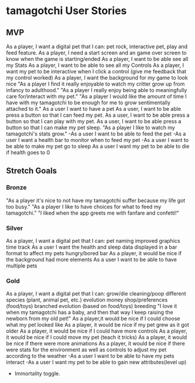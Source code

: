 # tamagotchi User Stories

## MVP

As a player, I want a digital pet that I can: pet rock, interactive pet, play and feed feature.
As a player, I need a start screen and an game over screen to know when the game is starting/ended
As a player, I want to be able see all my Stats
As a player, I want to be able to see all my Controls
As a player, I want my pet to be interactive when I click a control (give me feedback that my control worked)
As a player, I want the background for my game to look nice
"As a player I find it really enjoyable to watch my critter grow up from infancy to adulthood."
"As a player I really enjoy being able to meaningfully care for/interact with my pet."
"As a player I would like the amount of time I have with my tamagotchi to be enough for me to grow sentimentally attached to it."
As a user I want to have a pet
As a user, I want to be able press a button so that I can feed my pet.
As a user, I want to be able press a button so that I can play with my pet.
As a user, I want to be able press a button so that I can make my pet sleep. "As a player I like to watch my tamagotchi's stats grow." -As a user I want to be able to feed the pet -As a user I want a health bar to monitor when to feed my pet -As a user I want to be able to make my pet go to sleep
As a user I want my pet to be able to die if health goes to 0

## Stretch Goals

### Bronze

"As a player it's nice to not have my tamagotchi suffer because my life got too busy."
"As a player I like to have choices for what to feed my tamagotchi."
"I liked when the app greets me with fanfare and confetti!"

### Silver

As a player, I want a digital pet that I can: pet naming improved graphics time track
As a user I want the health and sleep data displayed in a bar format to affect my pets hungry/bored bar
As a player, it would be nice if the background had more elements
As a user I want to be able to have multiple pets

### Gold

As a player, I want a digital pet that I can: grow/die cleaning/poop different species (plant, animal pet, etc.) evolution money shop/preferences (food/toys) branched evolution (based on food/toys) breeding
"I love it when my tamagotchi has a baby, and then that way I keep raising the newborn from my old pet!"
As a player,it would be nice if I could choose what my pet looked like
As a player, it would be nice if my pet grew as it got older
As a player, it would be nice if I could have more controls
As a player, it would be nice if I could move my pet (teach it tricks)
As a player, it would be nice if there were more animations
As a player, it would be nice if there were stats for the environment as well as controls to adjust my pet according to the weather
-As a user I want to be able to have my pets interact
-As a user I want my pet to be able to gain new attributes(level up)

- Immortality toggle.

